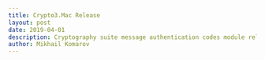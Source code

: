 ```yaml
---
title: Crypto3.Mac Release
layout: post
date: 2019-04-01
description: Cryptography suite message authentication codes module release.
author: Mikhail Komarov
---
```

